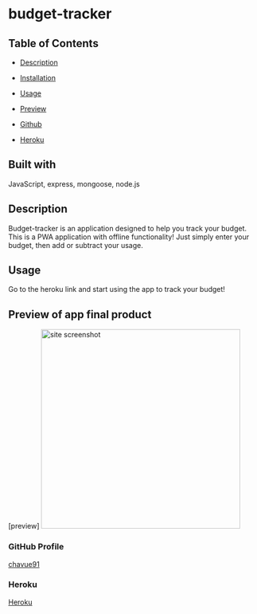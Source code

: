 # budget-tracker

  ## Table of Contents
  * [Description](#Description)
  * [Installation](#Installation)
  * [Usage](#Usage)
  
  * [Preview](#preview)
  * [Github](#chavue91)
  * [Heroku](#Heroku)

  ## Built with
  JavaScript, express, mongoose, node.js

  ## Description
  Budget-tracker is an application designed to help you track your budget. This is a PWA application with offline functionality! Just simply enter your budget, then add or subtract your usage.

  ## Usage 
  Go to the heroku link and start using the app to track your budget!

  ## Preview of app final product 
  [preview] <img src="./assets/budget-tracker.PNG" style="width: 400px" alt="site screenshot">

  ### GitHub Profile
  [chavue91](https://github.com/chavue91/budget-tracker)

  ### Heroku
  [Heroku](https://radiant-chamber-91285.herokuapp.com/)

  
  

